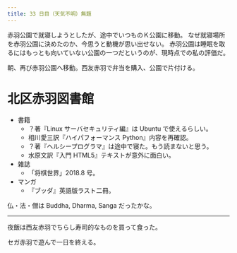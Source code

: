 ```yaml
---
title: 33 日目（天気不明）無題
---
```


赤羽公園で就寝しようとしたが、途中でいつものＫ公園に移動。
なぜ就寝場所を赤羽公園に決めたのか、今思うと動機が思い出せない。
赤羽公園は睡眠を取るにはもっとも向いていない公園の一つだというのが、現時点での私の評価だ。

朝、再び赤羽公園へ移動。西友赤羽で弁当を購入、公園で片付ける。

# 北区赤羽図書館

* 書籍
  * ？著『Linux サーバセキュリティ編』は Ubuntu で使えるらしい。
  * 相川愛三訳『ハイパフォーマンス Python』内容を再確認。
  * ？著『ヘルシープログラマ』は途中で寝た。もう読まないと思う。
  * 水原文訳『入門 HTML5』テキストが意外に面白い。
* 雑誌
  * 「将棋世界」2018.8 号。
* マンガ
  * 『ブッダ』英語版ラスト二冊。

仏・法・僧は Buddha, Dharma, Sanga だったかな。

---
夜飯は西友赤羽でちらし寿司的なものを買って食った。

セガ赤羽で遊んで一日を終える。
